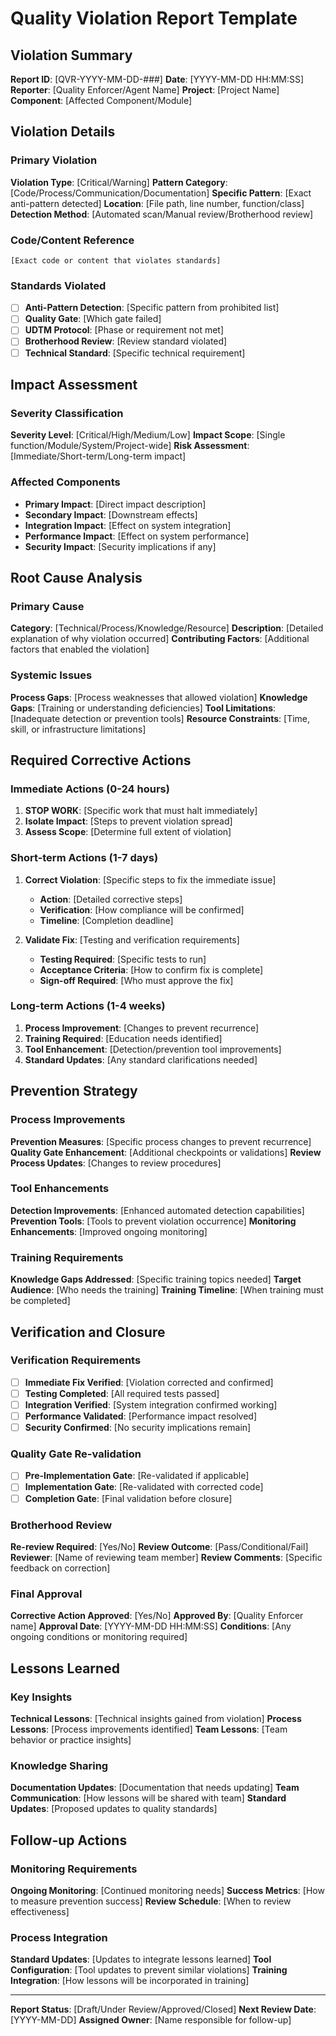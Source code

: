 # Quality Violation Report Template

## Violation Summary
**Report ID**: [QVR-YYYY-MM-DD-###]
**Date**: [YYYY-MM-DD HH:MM:SS]
**Reporter**: [Quality Enforcer/Agent Name]
**Project**: [Project Name]
**Component**: [Affected Component/Module]

## Violation Details

### Primary Violation
**Violation Type**: [Critical/Warning]
**Pattern Category**: [Code/Process/Communication/Documentation]
**Specific Pattern**: [Exact anti-pattern detected]
**Location**: [File path, line number, function/class]
**Detection Method**: [Automated scan/Manual review/Brotherhood review]

### Code/Content Reference
```
[Exact code or content that violates standards]
```

### Standards Violated
- [ ] **Anti-Pattern Detection**: [Specific pattern from prohibited list]
- [ ] **Quality Gate**: [Which gate failed]
- [ ] **UDTM Protocol**: [Phase or requirement not met]
- [ ] **Brotherhood Review**: [Review standard violated]
- [ ] **Technical Standard**: [Specific technical requirement]

## Impact Assessment

### Severity Classification
**Severity Level**: [Critical/High/Medium/Low]
**Impact Scope**: [Single function/Module/System/Project-wide]
**Risk Assessment**: [Immediate/Short-term/Long-term impact]

### Affected Components
- **Primary Impact**: [Direct impact description]
- **Secondary Impact**: [Downstream effects]
- **Integration Impact**: [Effect on system integration]
- **Performance Impact**: [Effect on system performance]
- **Security Impact**: [Security implications if any]

## Root Cause Analysis

### Primary Cause
**Category**: [Technical/Process/Knowledge/Resource]
**Description**: [Detailed explanation of why violation occurred]
**Contributing Factors**: [Additional factors that enabled the violation]

### Systemic Issues
**Process Gaps**: [Process weaknesses that allowed violation]
**Knowledge Gaps**: [Training or understanding deficiencies]
**Tool Limitations**: [Inadequate detection or prevention tools]
**Resource Constraints**: [Time, skill, or infrastructure limitations]

## Required Corrective Actions

### Immediate Actions (0-24 hours)
1. **STOP WORK**: [Specific work that must halt immediately]
2. **Isolate Impact**: [Steps to prevent violation spread]
3. **Assess Scope**: [Determine full extent of violation]

### Short-term Actions (1-7 days)
1. **Correct Violation**: [Specific steps to fix the immediate issue]
   - **Action**: [Detailed corrective steps]
   - **Verification**: [How compliance will be confirmed]
   - **Timeline**: [Completion deadline]

2. **Validate Fix**: [Testing and verification requirements]
   - **Testing Required**: [Specific tests to run]
   - **Acceptance Criteria**: [How to confirm fix is complete]
   - **Sign-off Required**: [Who must approve the fix]

### Long-term Actions (1-4 weeks)
1. **Process Improvement**: [Changes to prevent recurrence]
2. **Training Required**: [Education needs identified]
3. **Tool Enhancement**: [Detection/prevention tool improvements]
4. **Standard Updates**: [Any standard clarifications needed]

## Prevention Strategy

### Process Improvements
**Prevention Measures**: [Specific process changes to prevent recurrence]
**Quality Gate Enhancement**: [Additional checkpoints or validations]
**Review Process Updates**: [Changes to review procedures]

### Tool Enhancements
**Detection Improvements**: [Enhanced automated detection capabilities]
**Prevention Tools**: [Tools to prevent violation occurrence]
**Monitoring Enhancements**: [Improved ongoing monitoring]

### Training Requirements
**Knowledge Gaps Addressed**: [Specific training topics needed]
**Target Audience**: [Who needs the training]
**Training Timeline**: [When training must be completed]

## Verification and Closure

### Verification Requirements
- [ ] **Immediate Fix Verified**: [Violation corrected and confirmed]
- [ ] **Testing Completed**: [All required tests passed]
- [ ] **Integration Verified**: [System integration confirmed working]
- [ ] **Performance Validated**: [Performance impact resolved]
- [ ] **Security Confirmed**: [No security implications remain]

### Quality Gate Re-validation
- [ ] **Pre-Implementation Gate**: [Re-validated if applicable]
- [ ] **Implementation Gate**: [Re-validated with corrected code]
- [ ] **Completion Gate**: [Final validation before closure]

### Brotherhood Review
**Re-review Required**: [Yes/No]
**Review Outcome**: [Pass/Conditional/Fail]
**Reviewer**: [Name of reviewing team member]
**Review Comments**: [Specific feedback on correction]

### Final Approval
**Corrective Action Approved**: [Yes/No]
**Approved By**: [Quality Enforcer name]
**Approval Date**: [YYYY-MM-DD HH:MM:SS]
**Conditions**: [Any ongoing conditions or monitoring required]

## Lessons Learned

### Key Insights
**Technical Lessons**: [Technical insights gained from violation]
**Process Lessons**: [Process improvements identified]
**Team Lessons**: [Team behavior or practice insights]

### Knowledge Sharing
**Documentation Updates**: [Documentation that needs updating]
**Team Communication**: [How lessons will be shared with team]
**Standard Updates**: [Proposed updates to quality standards]

## Follow-up Actions

### Monitoring Requirements
**Ongoing Monitoring**: [Continued monitoring needs]
**Success Metrics**: [How to measure prevention success]
**Review Schedule**: [When to review effectiveness]

### Process Integration
**Standard Updates**: [Updates to integrate lessons learned]
**Tool Configuration**: [Tool updates to prevent similar violations]
**Training Integration**: [How lessons will be incorporated in training]

---

**Report Status**: [Draft/Under Review/Approved/Closed]
**Next Review Date**: [YYYY-MM-DD]
**Assigned Owner**: [Name responsible for follow-up]